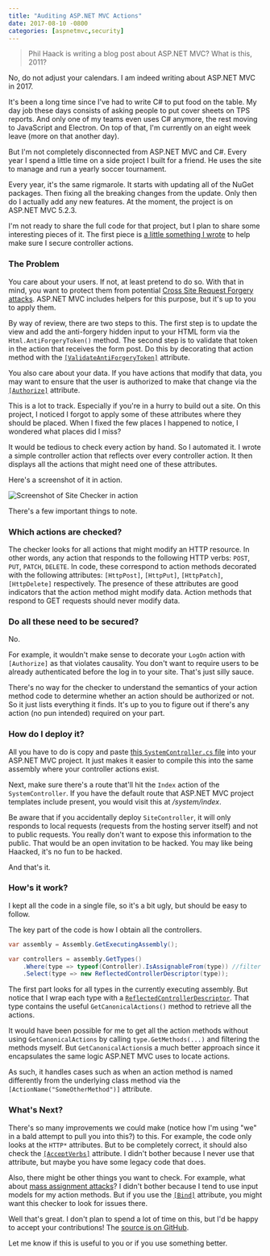 ```yaml
---
title: "Auditing ASP.NET MVC Actions"
date: 2017-08-10 -0800
categories: [aspnetmvc,security]
---
```


> Phil Haack is writing a blog post about ASP.NET MVC? What is this, 2011?

No, do not adjust your calendars. I am indeed writing about ASP.NET MVC in 2017.

It's been a long time since I've had to write C# to put food on the table. My day job these days consists of asking people to put cover sheets on TPS reports. And only one of my teams even uses C# anymore, the rest moving to JavaScript and Electron. On top of that, I'm currently on an eight week leave (more on that another day).

But I'm not completely disconnected from ASP.NET MVC and C#. Every year I spend a little time on a side project I built for a friend. He uses the site to manage and run a yearly soccer tournament.

Every year, it's the same rigmarole. It starts with updating all of the NuGet packages. Then fixing all the breaking changes from the update. Only then do I actually add any new features. At the moment, the project is on ASP.NET MVC 5.2.3.

I'm not ready to share the full code for that project, but I plan to share some interesting pieces of it. The first piece is [a little something I wrote](https://github.com/Haacked/aspnetmvc-action-checker/) to help make sure I secure controller actions.

### The Problem

You care about your users. If not, at least pretend to do so. With that in mind, you want to protect them from potential [Cross Site Request Forgery attacks](https://haacked.com/archive/2009/04/02/anatomy-of-csrf-attack.aspx/). ASP.NET MVC includes helpers for this purpose, but it's up to you to apply them.

By way of review, there are two steps to this. The first step is to update the view and add the anti-forgery hidden input to your HTML form via the `Html.AntiForgeryToken()` method. The second step is to validate that token in the action that receives the form post. Do this by decorating that action method with the   [`[ValidateAntiForgeryToken]`](https://msdn.microsoft.com/en-us/library/system.web.mvc.validateantiforgerytokenattribute.aspx) attribute.

You also care about your data. If you have actions that modify that data, you may want to ensure that the user is authorized to make that change via the [`[Authorize]`](https://msdn.microsoft.com/en-us/library/system.web.mvc.authorizeattribute.aspx) attribute.

This is a lot to track. Especially if you're in a hurry to build out a site. On this project, I noticed I forgot to apply some of these attributes where they should be placed. When I fixed the few places I happened to notice, I wondered what places did I miss?

It would be tedious to check every action by hand. So I automated it. I wrote a simple controller action that reflects over every controller action. It then displays all the actions that might need one of these attributes.

Here's a screenshot of it in action.

![Screenshot of Site Checker in action](https://user-images.githubusercontent.com/19977/29151000-0fea13e0-7d33-11e7-8f36-bfb57e0fef94.png)

There's a few important things to note.

### Which actions are checked?

The checker looks for all actions that might modify an HTTP resource. In other words, any action that responds to the following HTTP verbs: `POST`, `PUT`, `PATCH`, `DELETE`. In code, these correspond to action methods decorated with the following attributes: `[HttpPost]`, `[HttpPut]`, `[HttpPatch]`, `[HttpDelete]` respectively. The presence of these attributes are good indicators that the action method might modify data. Action methods that respond to GET requests should never modify data.

### Do all these need to be secured?

No.

For example, it wouldn't make sense  to decorate your `LogOn` action with `[Authorize]` as that violates causality. You don't want to require users to be already authenticated before the log in to your site. That's just silly sauce.

There's no way for the checker to understand the semantics of your action method code to determine whether an action should be authorized or not. So it just lists everything it finds. It's up to you to figure out if there's any action (no pun intended) required on your part.

### How do I deploy it?

All you have to do is copy and paste [this `SystemController.cs` file](https://raw.githubusercontent.com/Haacked/aspnetmvc-action-checker/master/SystemController.cs) into your ASP.NET MVC project. It just makes it easier to compile this into the same assembly where your controller actions exist.

Next, make sure there's a route that'll hit the `Index` action of the `SystemController`. If you have the default route that ASP.NET MVC project templates include present, you would visit this at _/system/index_.

Be aware that if you accidentally deploy `SiteController`, it will only responds to local requests (requests from the hosting server itself) and not to public requests. You really don't want to expose this information to the public. That would be an open invitation to be hacked. You may like being Haacked, it's no fun to be hacked.

And that's it.

### How's it work?

I kept all the code in a single file, so it's a bit ugly, but should be easy to follow.

The key part of the code is how I obtain all the controllers.

```csharp
var assembly = Assembly.GetExecutingAssembly();

var controllers = assembly.GetTypes()
    .Where(type => typeof(Controller).IsAssignableFrom(type)) //filter controllers
    .Select(type => new ReflectedControllerDescriptor(type));
```

The first part looks for all types in the currently executing assembly. But notice that I wrap each type with a [`ReflectedControllerDescriptor`](https://msdn.microsoft.com/en-us/library/system.web.mvc.reflectedcontrollerdescriptor.aspx). That type contains the useful `GetCanonicalActions()` method to retrieve all the actions.

It would have been possible for me to get all the action methods without using `GetCanonicalActions` by calling `type.GetMethods(...)` and filtering the methods myself. But `GetCanonicalActions`is a much better approach since it encapsulates the same logic ASP.NET MVC uses to locate actions.

As such, it handles cases such as when an action method is named differently from the underlying class method via the `[ActionName("SomeOtherMethod")]` attribute.

### What's Next?

There's so many improvements we could make (notice how I'm using "we" in a bald attempt to pull you into this?) to this. For example, the code only looks at the `HTTP*` attributes. But to be completely correct, it should also check the [`[AcceptVerbs]`](https://msdn.microsoft.com/en-us/library/system.web.mvc.acceptverbsattribute.aspx) attribute. I didn't bother because I never use that attribute, but maybe you have some legacy code that does.

Also, there might be other things you want to check. For example, what about [mass assignment attacks](http://odetocode.com/blogs/scott/archive/2012/03/11/complete-guide-to-mass-assignment-in-asp-net-mvc.aspx)? I didn't bother because I tend to use input models for my action methods. But if you use the [`[Bind]`](https://msdn.microsoft.com/en-us/library/system.web.mvc.bindattribute.aspx) attribute, you might want this checker to look for issues there.

Well that's great. I don't plan to spend a lot of time on this, but I'd be happy to accept your contributions! The [source is on GitHub](https://github.com/Haacked/aspnetmvc-action-checker).

Let me know if this is useful to you or if you use something better.
